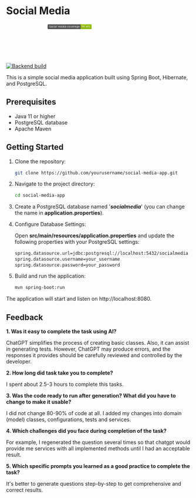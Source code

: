 # Social Media

[![Backend build](https://github.com/DmitriyZosimov/chatgpt-for-java-devs-course/actions/workflows/build.yaml/badge.svg)](https://github.com/DmitriyZosimov/chatgpt-for-java-devs-course/actions/workflows/build.yaml)
<svg fill="none" viewBox="0 0 120 120" width="120" height="120" xmlns="http://www.w3.org/2000/svg">
   <foreignObject width="100%" height="100%">
      <div xmlns="http://www.w3.org/1999/xhtml">
         <img alt="Coverage" src="https://github.com/DmitriyZosimov/chatgpt-for-java-devs-course/blob/master/.github/badges/task3-jr-coverage.svg"/>
      </div>
   </foreignObject>
</svg>

This is a simple social media application built using Spring Boot, Hibernate, and PostgreSQL.

## Prerequisites

- Java 11 or higher
- PostgreSQL database
- Apache Maven

## Getting Started

1. Clone the repository:

   ```sh
   git clone https://github.com/yourusername/social-media-app.git
   ```
   
2. Navigate to the project directory:
    ```sh
   cd social-media-app
    ```
   
3. Create a PostgreSQL database named '_**socialmedia**_' (you can change the name in **application.properties**).

4. Configure Database Settings:

    Open **src/main/resources/application.properties** and update the following properties with your PostgreSQL settings:
    ```
    spring.datasource.url=jdbc:postgresql://localhost:5432/socialmedia
    spring.datasource.username=your_username
    spring.datasource.password=your_password
    ```

5. Build and run the application:
    ```sh
   mvn spring-boot:run
   ```

The application will start and listen on http://localhost:8080.

## Feedback
**1. Was it easy to complete the task using AI?**

ChatGPT simplifies the process of creating basic classes. Also, it can assist in generating tests. 
However, ChatGPT may produce errors, and the responses it provides should be carefully reviewed and controlled by the developer.

**2. How long did task take you to complete?**

I spent about 2.5-3 hours to complete this tasks.

**3. Was the code ready to run after generation? What did you have to change to make it usable?**

I did not change 80-90% of code  at all. I added my changes into domain (model) classes, configurations, tests and services.

**4. Which challenges did you face during completion of the task?**

For example, I regenerated the question several times so that chatgpt would provide me services with all implemented
methods until I had an acceptable result.  

**5. Which specific prompts you learned as a good practice to complete the task?**

It's better to generate questions step-by-step to get comprehensive and correct results.